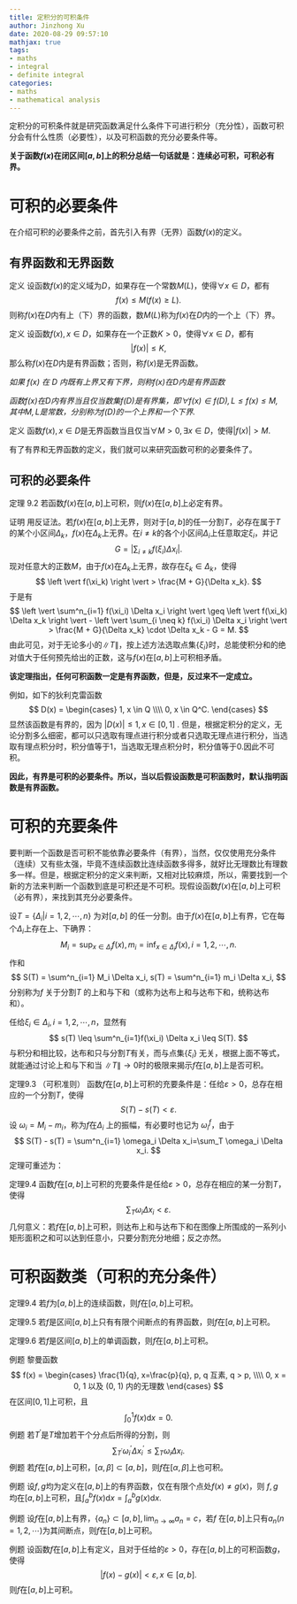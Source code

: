 ```yaml
---
title: 定积分的可积条件
author: Jinzhong Xu
date: 2020-08-29 09:57:10
mathjax: true
tags:
- maths
- integral
- definite integral
categories:
- maths
- mathematical analysis
---
```


定积分的可积条件就是研究函数满足什么条件下可进行积分（充分性），函数可积分会有什么性质（必要性），以及可积函数的充分必要条件等。

**关于函数$f(x)$在闭区间$[a,b]$上的积分总结一句话就是：连续必可积，可积必有界。**

<!--more-->

# 可积的必要条件

在介绍可积的必要条件之前，首先引入有界（无界）函数$f(x)$的定义。

## 有界函数和无界函数

定义	设函数$f(x)$的定义域为$D$，如果存在一个常数$M(L)$，使得$\forall x \in D$，都有
$$
f(x)\leq M (f(x)\geq L).
$$
则称$f(x)$在$D$内有上（下）界的函数，数$M(L)$称为$f(x)$在$D$内的一个上（下）界。

定义	设函数$f(x), x\in D$，如果存在一个正数$K>0$，使得$\forall x \in D$，都有
$$
\left \vert f(x) \right \vert \leq K,
$$
那么称$f(x)$在$D$内是有界函数；否则，称$f(x)$是无界函数。

*如果 $f(x)$ 在 $D$ 内既有上界又有下界，则称$f(x)$在$D$内是有界函数*

*函数$f(x)$在$D$内有界当且仅当数集$f(D)$是有界集，即$\forall f(x) \in f(D), L \leq f(x) \leq M$, 其中$M,L$是常数，分别称为$f(D)$的一个上界和一个下界.*

定义	函数$f(x), x \in D$是无界函数当且仅当$\forall M > 0, \exists x \in D$，使得$\left \vert f(x) \right \vert > M$. 

有了有界和无界函数的定义，我们就可以来研究函数可积的必要条件了。

## 可积的必要条件

定理 9.2	若函数$f(x)$在$[a,b]$上可积，则$f(x)$在$[a,b]$上必定有界。

证明	用反证法。若$f(x)$在$[a,b]$上无界，则对于$[a,b]$的任一分割$T$，必存在属于$T$的某个小区间$\Delta_k$，$f(x)$在$\Delta_k$上无界。在$i \neq k$的各个小区间$\Delta_i$上任意取定$\xi_i$，并记
$$
G = \left \vert \sum_{i \neq k} f(\xi_i) \Delta x_i \right \vert.
$$
现对任意大的正数$M$，由于$f(x)$在$\Delta_k$上无界，故存在$\xi_k \in \Delta_k$，使得
$$
\left \vert f(\xi_k) \right \vert > \frac{M + G}{\Delta x_k}.
$$
于是有
$$
\left \vert \sum^n_{i=1} f(\xi_i) \Delta x_i \right \vert \geq \left \vert f(\xi_k) \Delta x_k \right \vert - \left \vert \sum_{i \neq k} f(\xi_i) \Delta x_i \right \vert > \frac{M + G}{\Delta x_k} \cdot \Delta x_k - G = M.
$$
由此可见，对于无论多小的$\|T\|$，按上述方法选取点集$\{\xi_i\}$时，总能使积分和的绝对值大于任何预先给出的正数，这与$f(x)$在$[a,b]$上可积相矛盾。

**该定理指出，任何可积函数一定是有界函数，但是，反过来不一定成立。**

例如，如下的狄利克雷函数
$$
D(x) = 
\begin{cases} 
  1, x \in Q \\\\  
  0, x \in Q^C.
\end{cases}
$$
显然该函数是有界的，因为 $\left \vert D(x) \right \vert \leq 1, x \in [0, 1]$ . 但是，根据定积分的定义，无论分割多么细密，都可以只选取有理点进行积分或者只选取无理点进行积分，当选取有理点积分时，积分值等于1，当选取无理点积分时，积分值等于0.因此不可积。

**因此，有界是可积的必要条件。所以，当以后假设函数是可积函数时，默认指明函数是有界函数。**

# 可积的充要条件

要判断一个函数是否可积不能依靠必要条件（有界），当然，仅仅使用充分条件（连续）又有些太强，毕竟不连续函数比连续函数多得多，就好比无理数比有理数多一样。但是，根据定积分的定义来判断，又相对比较麻烦，所以，需要找到一个新的方法来判断一个函数到底是可积还是不可积。现假设函数$f(x)$在$[a,b]$上可积（必有界），来找到其充分必要条件。

设$T=\{\Delta_i | i = 1, 2, \cdots, n\}$ 为对$[a, b]$ 的任一分割。由于$f(x)$在$[a,b]$上有界，它在每个$\Delta_i$上存在上、下确界：
$$
M_i = \sup_{x \in \Delta_i} f(x), m_i = \inf_{x \in \Delta_i} f(x), i = 1, 2, \cdots, n.
$$
作和
$$
S(T) = \sum^n_{i=1} M_i \Delta x_i, s(T) = \sum^n_{i=1} m_i \Delta x_i,
$$
分别称为$f$ 关于分割$T$ 的上和与下和（或称为达布上和与达布下和，统称达布和）。

任给$\xi_i \in \Delta_i, i = 1, 2, \cdots, n$，显然有
$$
s(T) \leq \sum^n_{i=1}f(\xi_i) \Delta x_i \leq S(T).
$$
与积分和相比较，达布和只与分割$T$有关，而与点集$\{\xi_i\}$ 无关，根据上面不等式，就能通过讨论上和与下和当 $\| T \| \to 0$时的极限来揭示$f$在$[a,b]$上是否可积。

定理9.3	（可积准则）	函数$f$在$[a,b]$上可积的充要条件是：任给$\varepsilon > 0$，总存在相应的一个分割$T$，使得
$$
S(T) - s(T) < \varepsilon.
$$
设 $\omega_i = M_i - m_i$，称为$f$在$\Delta_i$ 上的振幅，有必要时也记为 $\omega^f_i$，由于
$$
S(T) - s(T) = \sum^n_{i=1} \omega_i \Delta x_i=\sum_T \omega_i \Delta x_i.
$$
定理可重述为：

定理9.4	函数$f$在$[a,b]$上可积的充要条件是任给$\varepsilon > 0$，总存在相应的某一分割$T$，使得
$$
\sum_T \omega_i \Delta x_i < \varepsilon.
$$
几何意义：若$f$在$[a,b]$上可积，则达布上和与达布下和在图像上所围成的一系列小矩形面积之和可以达到任意小，只要分割充分地细；反之亦然。

# 可积函数类（可积的充分条件）

定理9.4	若$f$为$[a,b]$上的连续函数，则$f$在$[a,b]$上可积。

定理9.5	若$f$是区间$[a,b]$上只有有限个间断点的有界函数，则$f$在$[a,b]$上可积。

定理9.6	若$f$是区间$[a,b]$上的单调函数，则$f$在$[a,b]$上可积。

例题	黎曼函数
$$
f(x) = 
\begin{cases}
\frac{1}{q}, x=\frac{p}{q}, p, q 互素, q > p, \\\\
0, x = 0, 1 以及 (0, 1) 内的无理数
\end{cases}
$$
在区间$[0,1]$上可积，且
$$
\int^1_0 f(x) \mathrm{d}x = 0.
$$
例题	若$T^{\prime}$是$T$增加若干个分点后所得的分割，则
$$
\sum_{T^\prime} \omega^{\prime}_i \Delta x^{\prime}_i \leq \sum_T \omega_i \Delta x_i.
$$
例题	若$f$在$[a,b]$上可积，$[\alpha, \beta] \subset [a,b]$，则$f$在$[\alpha, \beta]$上也可积。

例题	设$f,g$均为定义在$[a,b]$上的有界函数，仅在有限个点处$f(x) \neq g(x)$，则 $f,g$ 均在$[a,b]$上可积，且$\int^b_a f(x) \mathrm{d}x = \int^b_a g(x) \mathrm{d}x.$

例题	设$f$在$[a,b]$上有界，$\{a_n\} \subset [a,b], \lim_{n \to \infty} a_n = c$，若$f$ 在$[a,b]$上只有$a_n(n=1,2,\cdots)$为其间断点，则$f$在$[a,b]$上可积。

例题	设函数$f$在$[a,b]$上有定义，且对于任给的$\varepsilon > 0$，存在$[a,b]$上的可积函数$g$，使得
$$
|f(x) - g(x)| < \varepsilon, x \in [a, b].
$$
则$f$在$[a,b]$上可积。